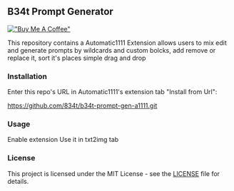 ## B34t Prompt Generator
[!["Buy Me A Coffee"](https://www.buymeacoffee.com/assets/img/custom_images/orange_img.png)](https://www.buymeacoffee.com/beatwaster)

This repository contains a Automatic1111 Extension allows users to mix edit and generate prompts by wildcards and custom bolcks, 
add remove or replace it, sort it's places simple drag and drop

### Installation

Enter this repo's URL in Automatic1111's extension tab "Install from Url":

https://github.com/834t/b34t-prompt-gen-a1111.git

### Usage
Enable extension
Use it in txt2img tab

### License
This project is licensed under the MIT License - see the [LICENSE](LICENSE) file for details.
